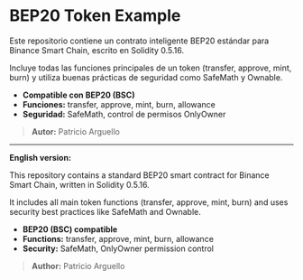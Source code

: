 # BEP20 Token Example

Este repositorio contiene un contrato inteligente BEP20 estándar para Binance Smart Chain, escrito en Solidity 0.5.16.

Incluye todas las funciones principales de un token (transfer, approve, mint, burn) y utiliza buenas prácticas de seguridad como SafeMath y Ownable.

- **Compatible con BEP20 (BSC)**
- **Funciones:** transfer, approve, mint, burn, allowance
- **Seguridad:** SafeMath, control de permisos OnlyOwner

> **Autor:** Patricio Arguello

---

**English version:**

This repository contains a standard BEP20 smart contract for Binance Smart Chain, written in Solidity 0.5.16.

It includes all main token functions (transfer, approve, mint, burn) and uses security best practices like SafeMath and Ownable.

- **BEP20 (BSC) compatible**
- **Functions:** transfer, approve, mint, burn, allowance
- **Security:** SafeMath, OnlyOwner permission control

> **Author:** Patricio Arguello
